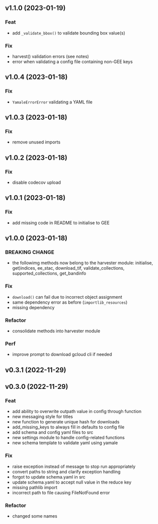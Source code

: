 ## v1.1.0 (2023-01-19)

### Feat

- add `_validate_bbox()` to validate bounding box value(s)

### Fix

- harvest() validation errors (see notes)
- error when validating a config file containing non-GEE keys

## v1.0.4 (2023-01-18)

### Fix

- `YamaleErrorError` validating a YAML file

## v1.0.3 (2023-01-18)

### Fix

- remove unused imports

## v1.0.2 (2023-01-18)

### Fix

- disable codecov upload

## v1.0.1 (2023-01-18)

### Fix

- add missing code in README to initialise to GEE

## v1.0.0 (2023-01-18)

### BREAKING CHANGE

- the followimg methods now belong to  the harvester module: initialise, get)indices, ee_stac, download_tif,  validate_collections, supported_collections, get_bandinfo

### Fix

- `download()` can fail due to incorrect object assignment
- same dependency error as before (`importlib_resources`)
- missing dependency

### Refactor

- consolidate methods into harvester module

### Perf

- improve prompt to download gcloud cli if needed

## v0.3.1 (2022-11-29)

## v0.3.0 (2022-11-29)

### Feat

- add ability to overwrite outpath value in config through function
- new messaging style for titles
- new function to generate unique hash for downloads
- add_missing_keys to always fill in defaults to config file
- add schema and config yaml files to src
- new settings module to handle config-related functions
- new schema template to validate yaml using yamale

### Fix

- raise exception instead of message to stop run appropriately
- convert paths to string and clarify exception handling
- forgot to update schema.yaml in src
- update schema.yaml to accept null value in the reduce key
- missing pathlib import
- incorrect path to file causing FileNotFound error

### Refactor

- changed some names

